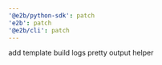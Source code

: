 ```yaml
---
'@e2b/python-sdk': patch
'e2b': patch
'@e2b/cli': patch
---
```


add template build logs pretty output helper
